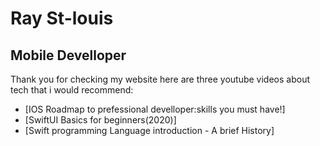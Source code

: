 # Ray St-louis
## Mobile Develloper
Thank you for checking my website
here are three youtube videos about tech that i would recommend:

* [IOS Roadmap to prefessional develloper:skills you must have!]
* [SwiftUI Basics for beginners(2020)]
* [Swift programming Language introduction - A brief History]

